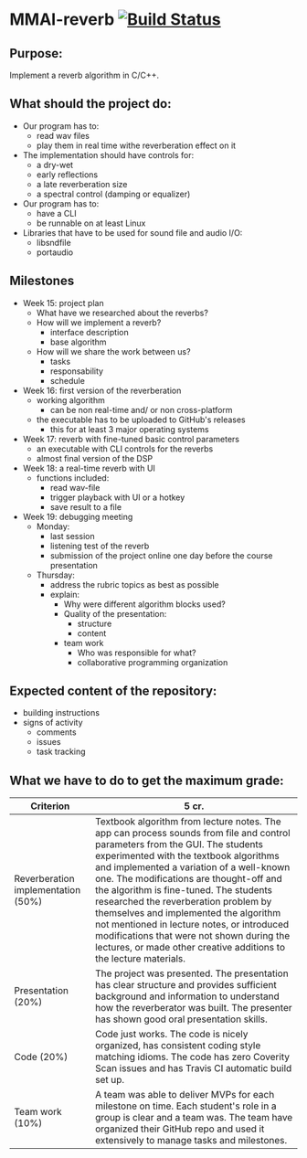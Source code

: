 # MMAI-reverb [![Build Status](https://travis-ci.org/straend/MMAI-reverb.svg?branch=master)](https://travis-ci.org/straend/MMAI-reverb)

## Purpose:
Implement a reverb algorithm in C/C++.

## What should the project do:
* Our program has to:
    * read wav files
    * play them in real time withe reverberation effect on it
* The implementation should have controls for:
    * a dry-wet
    * early reflections
    * a late reverberation size
    * a spectral control (damping or equalizer)
* Our program has to:
    * have a CLI
    * be runnable on at least Linux
* Libraries that have to be used for sound file and audio I/O:
    * libsndfile
    * portaudio
    
## Milestones
* Week 15: project plan
  * What have we researched about the reverbs?
  * How will we implement a reverb?
    * interface description
    * base algorithm
  * How will we share the work between us?
    * tasks
    * responsability
    * schedule   
 * Week 16: first version of the reverberation
    * working algorithm
       * can be non real-time and/ or non cross-platform
    * the executable has to be uploaded to GitHub's releases
       * this for at least 3 major operating systems
 * Week 17: reverb with fine-tuned basic control parameters
    * an executable with CLI controls for the reverbs
    * almost final version of the DSP
 * Week 18: a real-time reverb with UI
    * functions included:
      * read wav-file
      * trigger playback with UI or a hotkey
      * save result to a file
  * Week 19: debugging meeting
    * Monday:
      * last session
      * listening test of the reverb
      * submission of the project online one day before the course presentation
    * Thursday:
      * address the rubric topics as best as possible
      * explain:
        * Why were different algorithm blocks used?
        * Quality of the presentation:
          * structure
          * content
        * team work
          * Who was responsible for what?
          * collaborative programming organization

## Expected content of the repository:
  * building instructions
  * signs of activity
    * comments
    * issues
    * task tracking
    
## What we have to do to get the maximum grade:
Criterion | 5 cr.
--------- | ------
Reverberation implementation (50%) | Textbook algorithm from lecture notes. The app can process sounds from file and control parameters from  the GUI. The students experimented with the textbook algorithms and implemented a variation of a well-known one. The modifications are thought-off and the algorithm is fine-tuned. The students researched the reverberation problem by themselves and implemented the algorithm not mentioned in lecture notes, or introduced modifications that were not shown during the lectures, or made other creative additions to the lecture materials.
Presentation (20%) | The project was presented. The presentation has clear structure and provides sufficient background and information to understand how the reverberator was built. The presenter has shown good oral presentation skills.
Code (20%) | Code just works. The code is nicely organized, has consistent coding style matching idioms. The code has zero Coverity Scan issues and has Travis CI automatic build set up.
Team work (10%) | A team was able to deliver MVPs for each milestone on time. Each student's role in a group is clear and a team was. The team have organized their GitHub repo and used it extensively to manage tasks and milestones.
